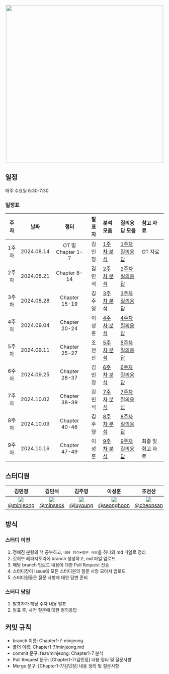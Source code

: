 <p align="center">
  <img src="https://github.com/user-attachments/assets/0b7fc8fa-4896-4f7e-bd48-8fe8364fae09" width="500"/>
</p>

## 일정

매주 수요일 6:30-7:30

### 일정표

| 주차  |    날짜    |       챕터        | 발표자 | 분석 모음                                                                                           | 질의응답 모음                                                                              | 참고 자료         |
| :---: | :--------: | :---------------: | :----: | :-------------------------------------------------------------------------------------------------- | :----------------------------------------------------------------------------------------- | :---------------- |
| 1주차 | 2024.08.14 | OT 및 Chapter 1-7 | 김민정 | [1주차 분석](https://github.com/prgrms-web-devcourse/NFE1-JS-DeepDive-Study/tree/main/Chapter1-7)   | [1주차 질의응답](https://github.com/prgrms-web-devcourse/NFE1-JS-DeepDive-Study/issues/1)  | OT 자료           |
| 2주차 | 2024.08.21 |   Chapter 8-14    | 김민석 | [2주차 분석](https://github.com/prgrms-web-devcourse/NFE1-JS-DeepDive-Study/tree/main/Chapter8-14)  | [2주차 질의응답](https://github.com/prgrms-web-devcourse/NFE1-JS-DeepDive-Study/issues/13) |
| 3주차 | 2024.08.28 |   Chapter 15-19   | 김주영 | [3주차 분석](https://github.com/prgrms-web-devcourse/NFE1-JS-DeepDive-Study/tree/main/Chapter15-19) | [3주차 질의응답](https://github.com/prgrms-web-devcourse/NFE1-JS-DeepDive-Study/issues/19) |
| 4주차 | 2024.09.04 |   Chapter 20-24   | 이성훈 | [4주차 분석](https://github.com/prgrms-web-devcourse/NFE1-JS-DeepDive-Study/tree/main/Chapter20-24) | [4주차 질의응답](https://github.com/prgrms-web-devcourse/NFE1-JS-DeepDive-Study/issues/28) |
| 5주차 | 2024.09.11 |   Chapter 25-27   | 조천산 | [5주차 분석](https://github.com/prgrms-web-devcourse/NFE1-JS-DeepDive-Study/tree/main/Chapter25-27) | [5주차 질의응답](https://github.com/prgrms-web-devcourse/NFE1-JS-DeepDive-Study/issues/35) |
| 6주차 | 2024.09.25 |   Chapter 28-37   | 김민정 | [6주차 분석](https://github.com/prgrms-web-devcourse/NFE1-JS-DeepDive-Study/tree/main/Chapter28-37) | [6주차 질의응답](https://github.com/prgrms-web-devcourse/NFE1-JS-DeepDive-Study/issues/47) |
| 7주차 | 2024.10.02 |   Chapter 38-39   | 김민석 | [7주차 분석](https://github.com/prgrms-web-devcourse/NFE1-JS-DeepDive-Study/tree/main/Chapter38-39) | [7주차 질의응답](https://github.com/prgrms-web-devcourse/NFE1-JS-DeepDive-Study/issues/53) |
| 8주차 | 2024.10.09 |   Chapter 40-46   | 김주영 | [8주차 분석](https://github.com/prgrms-web-devcourse/NFE1-JS-DeepDive-Study/tree/main/Chapter40-46) | [8주차 질의응답](https://github.com/prgrms-web-devcourse/NFE1-JS-DeepDive-Study/issues/59) |
| 9주차 | 2024.10.16 |   Chapter 47-49   | 이성훈 | [9주차 분석](https://github.com/prgrms-web-devcourse/NFE1-JS-DeepDive-Study/tree/main/Chapter47-49) | [9주차 질의응답](https://github.com/prgrms-web-devcourse/NFE1-JS-DeepDive-Study/issues/66) | 최종 및 회고 자료 |

## 스터디원

|                                           **김민정**                                            |                                         **김민석**                                         |                                             **김주영**                                             |                                           **이성훈**                                           |                                         **조천산**                                          |
| :---------------------------------------------------------------------------------------------: | :----------------------------------------------------------------------------------------: | :------------------------------------------------------------------------------------------------: | :--------------------------------------------------------------------------------------------: | :-----------------------------------------------------------------------------------------: |
| [<img src="https://github.com/minjeongss.png" > <br/> @minjeong](https://github.com/minjeongss) | [<img src="https://github.com/se0kcess.png" > <br/> @minseok](https://github.com/se0kcess) | [<img src="https://github.com/kimjuyoung99.png" > <br/> @juyoung](https://github.com/kimjuyoung99) | [<img src="https://github.com/shlee9999.png" > <br/> @seonghoon](https://github.com/shlee9999) | [<img src="https://github.com/joarthvr.png" > <br/> @cheonsan](https://github.com/joarthvr) |

## 방식

### 스터디 이전

1. 정해진 분량의 책 공부하고, `내용 정리+질문 사항`을 하나의 md 파일로 정리
2. 깃허브 레파지토리에 branch 생성하고, md 파일 업로드
3. 해당 branch 업로드 내용에 대한 Pull Request 전송
4. 스터디장이 Issue에 모든 스터디원의 질문 사항 모아서 업로드
5. 스터디원들은 질문 사항에 대한 답변 준비

### 스터디 당일

1. 발표자가 해당 주차 내용 발표
2. 발표 후, 사전 질문에 대한 질의응답

## 커밋 규칙

- branch 이름: Chapter1-7-minjeong
- 폴더 이름: Chapter1-7/minjeong.md
- commit 문구: feat/minjeong: Chapter1-7 분석
- Pull Request 문구: [Chapter1-7/김민정] 내용 정리 및 질문사항
- Merge 문구: [Chapter1-7/김민정] 내용 정리 및 질문사항
